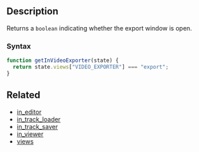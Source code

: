## Description

Returns a `boolean` indicating whether the export window is open.

### Syntax

```js
function getInVideoExporter(state) {
  return state.views["VIDEO_EXPORTER"] === "export";
}
```

## Related

- [in_editor](./in_editor.md)
- [in_track_loader](./in_track_loader.md)
- [in_track_saver](./in_track_saver.md)
- [in_viewer](./in_viewer.md)
- [views](./views.md)
